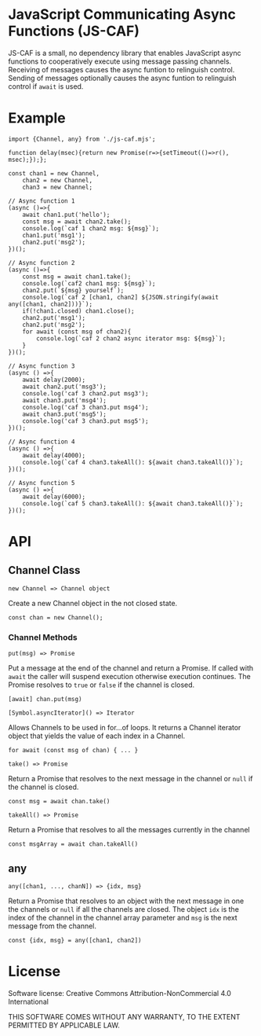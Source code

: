 # JavaScript Communicating Async Functions (JS-CAF)

JS-CAF is a small, no dependency library that enables JavaScript async functions to cooperatively execute using message passing channels. Receiving of messages causes the async funtion to relinguish control. Sending of messages optionally causes the async funtion to relinguish control if ```await``` is used.

# Example

```
import {Channel, any} from './js-caf.mjs';

function delay(msec){return new Promise(r=>{setTimeout(()=>r(), msec);});};

const chan1 = new Channel,
	chan2 = new Channel,
	chan3 = new Channel;

// Async function 1
(async ()=>{
	await chan1.put('hello');
	const msg = await chan2.take();
	console.log(`caf 1 chan2 msg: ${msg}`);
	chan1.put('msg1');
	chan2.put('msg2');
})();

// Async function 2
(async ()=>{
	const msg = await chan1.take();
	console.log(`caf2 chan1 msg: ${msg}`);
	chan2.put(`${msg} yourself`);
	console.log(`caf 2 [chan1, chan2] ${JSON.stringify(await any([chan1, chan2]))}`);
	if(!chan1.closed) chan1.close();
	chan2.put('msg1');
	chan2.put('msg2');
	for await (const msg of chan2){
		console.log(`caf 2 chan2 async iterator msg: ${msg}`);
	}
})();

// Async function 3
(async () =>{
	await delay(2000);
	await chan2.put('msg3');
	console.log('caf 3 chan2.put msg3');
	await chan3.put('msg4');
	console.log('caf 3 chan3.put msg4');
	await chan3.put('msg5');
	console.log('caf 3 chan3.put msg5');
})();

// Async function 4
(async () =>{
	await delay(4000);
	console.log(`caf 4 chan3.takeAll(): ${await chan3.takeAll()}`);
})();

// Async function 5
(async () =>{
	await delay(6000);
	console.log(`caf 5 chan3.takeAll(): ${await chan3.takeAll()}`);
})();
```
# API

## Channel Class

```new Channel => Channel object```

Create a new Channel object in the not closed state.
```
const chan = new Channel();
```

### Channel Methods

```put(msg) => Promise```

Put a message at the end of the channel and return a Promise. If called with ```await``` the caller will suspend execution otherwise execution continues. The Promise resolves to ```true``` or ```false``` if the channel is closed.
```
[await] chan.put(msg)
```


```[Symbol.asyncIterator]() => Iterator```

Allows Channels to be used in for...of loops. It returns a Channel iterator object that yields the value of each index in a Channel.

```
for await (const msg of chan) { ... }
```

```take() => Promise```

Return a Promise that resolves to the next message in the channel or ```null``` if the channel is closed.
```
const msg = await chan.take()
```

```takeAll() => Promise```

Return a Promise that resolves to all the messages currently in the channel
```
const msgArray = await chan.takeAll()
```

## any

```any([chan1, ..., chanN]) => {idx, msg}```

Return a Promise that resolves to an object with the next message in one the channels or ```null``` if all the channels are closed. The object ```idx``` is the index of the channel in the channel array parameter and ```msg``` is the next message from the channel.
```
const {idx, msg} = any([chan1, chan2])
```
# License

Software license: Creative Commons Attribution-NonCommercial 4.0 International

THIS SOFTWARE COMES WITHOUT ANY WARRANTY, TO THE EXTENT PERMITTED BY APPLICABLE LAW.

